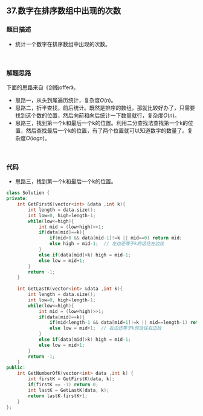## 37.数字在排序数组中出现的次数

### 题目描述  

- 统计一个数字在排序数组中出现的次数。

&nbsp;

### 解题思路  

下面的思路来自《剑指offer》。

- 思路一，从头到尾遍历统计，复杂度$O(n)$。
- 思路二，折半查找，前后统计。既然是排序的数组，那就比较好办了，只需要找到这个数的位置，然后向前和向后统计一下数量就行，复杂度$O(n)$。
- 思路三，找到第一个k和最后一个k的位置。利用二分查找法查找第一个k的位置，然后查找最后一个k的位置，有了两个位置就可以知道数字的数量了。复杂度$O(logn)$。


&nbsp;

### 代码 

- 思路三，找到第一个k和最后一个k的位置。

```c++
class Solution {
private:
    int GetFirstK(vector<int> &data ,int k){
        int length = data.size();
        int low=0, high=length-1;
        while(low<=high){
            int mid = (low+high)>>1;
            if(data[mid]==k){
                if(mid>0 && data[mid-1]!=k || mid==0) return mid;
                else high = mid-1;  // 左边还等于k的话往左边找
            }
            else if(data[mid]>k) high = mid-1;
            else low = mid+1;
        }
        return -1;
    }
    
    int GetLastK(vector<int> &data ,int k){
        int length = data.size();
        int low=0, high=length-1;
        while(low<=high){
            int mid = (low+high)>>1;
            if(data[mid]==k){
                if(mid<length-1 && data[mid+1]!=k || mid==length-1) return mid;
                else low = mid+1;  // 右边还等于k的话往右边找
            }
            else if(data[mid]>k) high = mid-1;
            else low = mid+1;
        }
        return -1;
    }
public:
    int GetNumberOfK(vector<int> data ,int k) {
        int firstK = GetFirstK(data, k);
        if(firstK == -1) return 0;
        int lastK = GetLastK(data, k);
        return lastK-firstK+1;
    }
};
```



